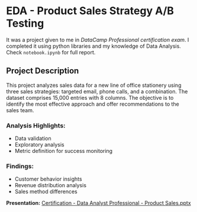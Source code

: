 # EDA - Product Sales Strategy A/B Testing
It was a project given to me in *DataCamp Professional certification exam*. I completed it using python libraries and my knowledge of Data Analysis. Check `notebook.ipynb` for full report.</br>

## Project Description

This project analyzes sales data for a new line of office stationery using three sales strategies: targeted email, phone calls, and a combination. The dataset comprises 15,000 entries with 8 columns. The objective is to identify the most effective approach and offer recommendations to the sales team. 

### Analysis Highlights:
- Data validation
- Exploratory analysis
- Metric definition for success monitoring

### Findings:
- Customer behavior insights
- Revenue distribution analysis
- Sales method differences

**Presentation:** [Certification - Data Analyst Professional - Product Sales.pptx](link-to-presentation)

